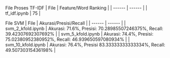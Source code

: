 File Proses TF-IDF
| File | Feature/Word Ranking |
| ------ | ------ |
| tf_idf.ipynb | 75 |

File SVM
| File | Akurasi/Presisi/Recall |
| ------ | ------ |
| svm_2_kfold.ipynb | Akurasi: 71.6%, Presisi: 70.28985507246375%, Recall: 39.42307692307692% |
| svm_5_kfold.ipynb | Akurasi: 74.4%, Presisi: 75.02380952380952%, Recall: 46.939650597080934% |
| svm_10_kfold.ipynb | Akurasi: 76.4%, Presisi 83.33333333333334%, Recall: 49.50730315436198% |